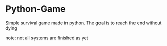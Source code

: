 # Python-Game

Simple survival game made in python. The goal is to reach the end without dying

note: not all systems are finished as yet 
